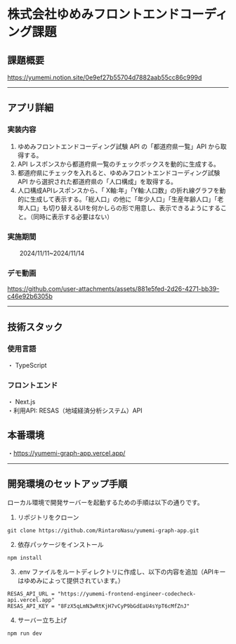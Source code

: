 # 株式会社ゆめみフロントエンドコーディング課題

## 課題概要
https://yumemi.notion.site/0e9ef27b55704d7882aab55cc86c999d

---

## アプリ詳細

### 実装内容
  1. ゆめみフロントエンドコーディング試験 API の「都道府県一覧」API から取得する。
  2. API レスポンスから都道府県一覧のチェックボックスを動的に生成する。
  3. 都道府県にチェックを入れると、ゆめみフロントエンドコーディング試験 API から選択された都道府県の「人口構成」を取得する。
  4. 人口構成APIレスポンスから、「 X軸:年」「Y軸:人口数」の折れ線グラフを動的に生成して表示する。「総人口」の他に「年少人口」「生産年齢人口」「老年人口」も切り替えるUIを何かしらの形で用意し、表示できるようにすること。（同時に表示する必要はない）

### 実施期間
　　2024/11/11~2024/11/14

### デモ動画
https://github.com/user-attachments/assets/881e5fed-2d26-4271-bb39-c46e92b6305b

---

## 技術スタック
### 使用言語
 ・ TypeScript
 
### フロントエンド
 ・ Next.js<br>
 ・利用API: RESAS（地域経済分析システム）API

## 本番環境
 ・https://yumemi-graph-app.vercel.app/
 
---

## 開発環境のセットアップ手順
ローカル環境で開発サーバーを起動するための手順は以下の通りです。

1. リポジトリをクローン
```
git clone https://github.com/RintaroNasu/yumemi-graph-app.git
```
2. 依存パッケージをインストール
```
npm install
```
3. .env ファイルをルートディレクトリに作成し、以下の内容を追加（APIキーはゆめみによって提供されています。）
```
RESAS_API_URL = "https://yumemi-frontend-engineer-codecheck-api.vercel.app"
RESAS_API_KEY = "8FzX5qLmN3wRtKjH7vCyP9bGdEaU4sYpT6cMfZnJ"
```
4. サーバー立ち上げ
```
npm run dev
```
